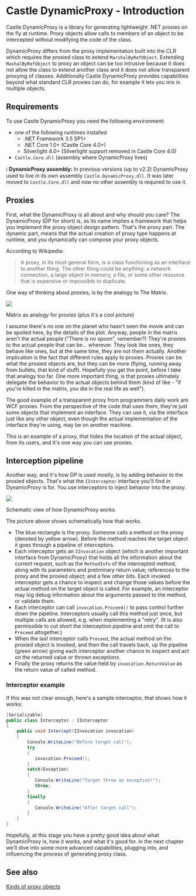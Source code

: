 # Castle DynamicProxy - Introduction

Castle DynamicProxy is a library for generating lightweight .NET proxies on the fly at runtime. Proxy objects allow calls to members of an object to be intercepted without modifying the code of the class.

DynamicProxy differs from the proxy implementation built into the CLR which requires the proxied class to extend `MarshalByRefObject`. Extending `MashalByRefObject` to proxy an object can be too intrusive because it does not allow the class to extend another class and it does not allow transparent proxying of classes. Additionally Castle DynamicProxy provides capabilities beyond what standard CLR proxies can do, for example it lets you mix in multiple objects.

## Requirements

To use Castle DynamicProxy you need the following environment:

* one of the following runtimes installed
  * .NET Framework 3.5 SP1+
  * .NET Core 1.0+ (Castle Core 4.0+)
  * Silverlight 4.0+ (Silverlight support removed in Castle Core 4.0)
* `Castle.Core.dll` (assembly where DynamicProxy lives)

:information_source: **DynamicProxy assembly:** In previous versions (up to v2.2) DynamicProxy used to live in its own assembly `Castle.DynamicProxy.dll`. It was later moved to `Castle.Core.dll` and now no other assembly is required to use it.

## Proxies

First, what the DynamicProxy is all about and why should you care? The DynamicProxy (DP for short) is, as its name implies a framework that helps you implement the proxy object design pattern. That's the proxy part. The dynamic part, means that the actual creation of proxy type happens at runtime, and you dynamically can compose your proxy objects.

According to Wikipedia:

> A proxy, in its most general form, is a class functioning as an interface to another thing. The other thing could be anything: a network connection, a large object in memory, a file, or some other resource that is expensive or impossible to duplicate.

One way of thinking about proxies, is by the analogy to The Matrix.

![](images/matrix.jpg)

Matrix as analogy for proxies (plus it's a cool picture)

I assume there's no one on the planet who hasn't seen the movie and can be spoiled here, by the details of the plot. Anyway, people in the matrix aren't the actual people ("There is no spoon", remember?) They're proxies to the actual people that can be... wherever. They look like ones, they behave like ones, but at the same time, they are not them actually. Another implication is the fact that different rules apply to proxies. Proxies can be what the proxied objects are, but they can be more (flying, running away from bullets, that kind of stuff). Hopefully you get the point, before I take that analogy too far. One more important thing, is that proxies ultimately delegate the behavior to the actual objects behind them (kind of like - "if you're killed in the matrix, you die in the real life as well").

The good example of a transparent proxy from programmers daily work are WCF proxies. From the perspective of the code that uses them, they're just some objects that implement an interface. They can use it, via the interface just like any other object, even though the actual implementation of the interface they're using, may be on another machine.

This is an example of a proxy, that hides the location of the actual object, from its users, and it's one way you can use proxies.

## Interception pipeline

Another way, and it's how DP is used mostly, is by adding behavior to the proxied objects. That's what the `IInterceptor` interface you'll find in DynamicProxy is for. You use interceptors to inject behavior into the proxy.

![](images/proxy-pipeline.png)

Schematic view of how DynamicProxy works.

The picture above shows schematically how that works.

* The blue rectangle is the proxy. Someone calls a method on the proxy (denoted by yellow arrow). Before the method reaches the target object it goes through a pipeline of interceptors.
* Each interceptor gets an `IInvocation` object (which is another important interface from DynamicProxy) that holds all the information about the current request, such as the `MethodInfo` of the intercepted method, along with its parameters and preliminary return value; references to the proxy and the proxied object; and a few other bits. Each invoked interceptor gets a chance to inspect and change those values before the actual method on the target object is called. For example, an interceptor may log debug information about the arguments passed to the method, or validate them.
* Each interceptor can call `invocation.Proceed()` to pass control further down the pipeline. Interceptors usually call this method just once, but multiple calls are allowed, e.g. when implementing a "retry". (It is also permissible to cut short the interception pipeline and omit the call to `Proceed` altogether.)
* When the last interceptor calls `Proceed`, the actual method on the proxied object is invoked, and then the call travels back, up the pipeline (green arrow) giving each interceptor another chance to inspect and act on the returned value or thrown exceptions.
* Finally the proxy returns the value held by `invocation.ReturnValue` as the return value of called method.

### Interceptor example

If this was not clear enough, here's a sample interceptor, that shows how it works:

```csharp
[Serializable]
public class Interceptor : IInterceptor
{
    public void Intercept(IInvocation invocation)
    {
        Console.WriteLine("Before target call");
        try
        {
           invocation.Proceed();
        }
        catch(Exception)
        {
           Console.WriteLine("Target threw an exception!");
           throw;
        }
        finally
        {
           Console.WriteLine("After target call");
        }
    }
}
```

Hopefully, at this stage you have a pretty good idea about what DynamicProxy is, how it works, and what it's good for. In the next chapter we'll dive into some more advanced capabilities, plugging into, and influencing the process of generating proxy class.

## See also

[Kinds of proxy objects](dynamicproxy-kinds-of-proxy-objects.md)
